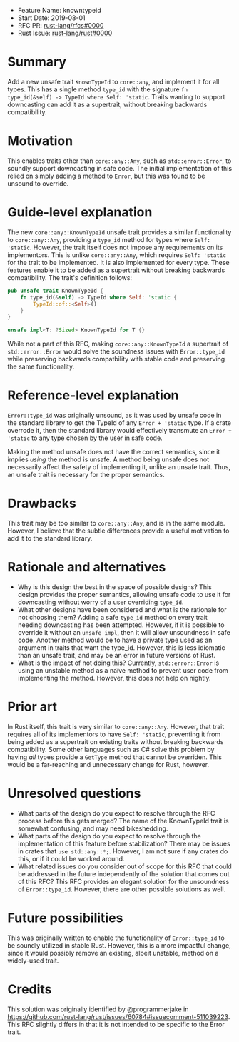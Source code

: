- Feature Name: knowntypeid
- Start Date: 2019-08-01
- RFC PR: [rust-lang/rfcs#0000](https://github.com/rust-lang/rfcs/pull/0000)
- Rust Issue: [rust-lang/rust#0000](https://github.com/rust-lang/rust/issues/0000)

# Summary
[summary]: #summary

Add a new unsafe trait `KnownTypeId` to `core::any`, and implement it for all types. This has a single method `type_id` with the signature `fn type_id(&self) -> TypeId where Self: 'static`. Traits wanting to support downcasting can add it as a supertrait, without breaking backwards compatibility.

# Motivation
[motivation]: #motivation

This enables traits other than `core::any::Any`, such as `std::error::Error`, to soundly support downcasting in safe code. The initial implementation of this relied on simply adding a method to `Error`, but this was found to be unsound to override.

# Guide-level explanation
[guide-level-explanation]: #guide-level-explanation

The new `core::any::KnownTypeId` unsafe trait provides a similar functionality to `core::any::Any`, providing a `type_id` method for types where `Self: 'static`. However, the trait itself does not impose any requirements on its implementors. This is unlike `core::any::Any`, which requires `Self: 'static` for the trait to be implemented. It is also implemented for every type. These features enable it to be added as a supertrait without breaking backwards compatibility. The trait's definition follows:

```rust
pub unsafe trait KnownTypeId {
    fn type_id(&self) -> TypeId where Self: 'static {
        TypeId::of::<Self>()
    }
}

unsafe impl<T: ?Sized> KnownTypeId for T {}
```

While not a part of this RFC, making `core::any::KnownTypeId` a supertrait of `std::error::Error` would solve the soundness issues with `Error::type_id` while preserving backwards compatbility with stable code and preserving the same functionality.

# Reference-level explanation
[reference-level-explanation]: #reference-level-explanation

`Error::type_id` was originally unsound, as it was used by unsafe code in the standard library to get the TypeId of any `Error + 'static` type. If a crate overrode it, then the standard library would effectively transmute an `Error + 'static` to any type chosen by the user in safe code.

Making the method unsafe does not have the correct semantics, since it implies *using* the method is unsafe. A method being unsafe does not necessarily affect the safety of implementing it, unlike an unsafe trait. Thus, an unsafe trait is necessary for the proper semantics.

# Drawbacks
[drawbacks]: #drawbacks

This trait may be too similar to `core::any::Any`, and is in the same module. However, I believe that the subtle differences provide a useful motivation to add it to the standard library.

# Rationale and alternatives
[rationale-and-alternatives]: #rationale-and-alternatives

- Why is this design the best in the space of possible designs? This design provides the proper semantics, allowing unsafe code to use it for downcasting without worry of a user overriding `type_id`.
- What other designs have been considered and what is the rationale for not choosing them? Adding a safe `type_id` method on every trait needing downcasting has been attempted. However, if it is possible to override it without an `unsafe impl`, then it will allow unsoundness in safe code. Another method would be to have a private type used as an argument in traits that want the type_id. However, this is less idiomatic than an unsafe trait, and may be an error in future versions of Rust.
- What is the impact of not doing this? Currently, `std::error::Error` is using an unstable method as a naïve method to prevent user code from implementing the method. However, this does not help on nightly.

# Prior art
[prior-art]: #prior-art

In Rust itself, this trait is very similar to `core::any::Any`. However, that trait requires all of its implementors to have `Self: 'static`, preventing it from being added as a supertrait on existing traits without breaking backwards compatibility. Some other languages such as C# solve this problem by having *all* types provide a `GetType` method that cannot be overriden. This would be a far-reaching and unnecessary change for Rust, however.

# Unresolved questions
[unresolved-questions]: #unresolved-questions

- What parts of the design do you expect to resolve through the RFC process before this gets merged? The name of the KnownTypeId trait is somewhat confusing, and may need bikeshedding.
- What parts of the design do you expect to resolve through the implementation of this feature before stabilization? There may be issues in crates that `use std::any::*;`. However, I am not sure if any crates do this, or if it could be worked around.
- What related issues do you consider out of scope for this RFC that could be addressed in the future independently of the solution that comes out of this RFC? This RFC provides an elegant solution for the unsoundness of `Error::type_id`. However, there are other possible solutions as well.

# Future possibilities
[future-possibilities]: #future-possibilities

This was originally written to enable the functionality of `Error::type_id` to be soundly utilized in stable Rust. However, this is a more impactful change, since it would possibly remove an existing, albeit unstable, method on a widely-used trait.

# Credits
[credits]: #credits

This solution was originally identified by @programmerjake in https://github.com/rust-lang/rust/issues/60784#issuecomment-511039223. This RFC slightly differs in that it is not intended to be specific to the Error trait.
